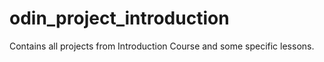 # odin_project_introduction
Contains all projects from Introduction Course and some specific lessons.
